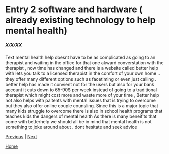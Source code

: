 # Entry 2 software and hardware ( already existing technology to help mental health)
##### X/X/XX

Text mental health help doesnt have to be as complicated as going to an therapist and waiting in the office for that one akward converstation with the therapist , now time has changed and there is a website called better help with lets you talk to a licensed therapist in the comfort of your own home .. they offer many different options such as facetiming or even just calling . better help has made it convient not for the users but also for your bank account it cuts down to 65-90$ per week instead of going to a traditional therapist which might cost more and waste more of your time , Better help not also helps with paitents with mental issues that is trying to overcome but they also offer online couple counsling. Since this is a major topic that many kids  struggle to overcome there is also in school health programs that teaches kids the dangers of mental health 
As there is many beneifits that come with betterhelp we should all be in mind that mental health is not something to joke around about . dont hesitate and seek advice 

[Previous](entry01.md) | [Next](entry03.md)

[Home](../README.md)

